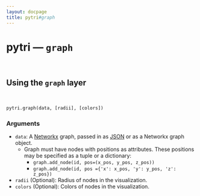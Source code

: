 ```yaml
---
layout: docpage
title: pytri#graph
---
```


<h1 class="display-2">pytri — <code>graph</code></h1>

<br />

## Using the `graph` layer
<br />

```python
pytri.graph(data, [radii], [colors])
```

### Arguments
* `data`: A [Networkx](https://networkx.github.io/documentation/networkx-1.10/overview.html) graph, passed in as [JSON](https://networkx.github.io/documentation/networkx-1.10/reference/readwrite.json_graph.html) or as a Networkx graph object.
    * Graph must have nodes with positions as attributes. These positions may be specified as a tuple or a dictionary:
        * `graph.add_node(id, pos=(x_pos, y_pos, z_pos))`
        * `graph.add_node(id, pos ={'x': x_pos, 'y': y_pos, 'z': z_pos})`
* `radii` (Optional): Radius of nodes in the visualization.
* `colors` (Optional): Colors of nodes in the visualization.

